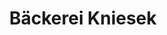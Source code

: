 ---
title: "Bäckerei Kniesek"
url: /spittal-an-der-drau/baeckerei-kniesek-ortenburger-strasse/
shop: Bäckerei
---